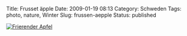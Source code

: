 Title: Frusset äpple
Date: 2009-01-19 08:13
Category: Schweden
Tags: photo, nature, Winter
Slug: frussen-aepple
Status: published

[![Frierender
Apfel](/pic/frussenapple_s.jpg "Frierender Apfel")](/pic/frussenapple_l.jpg)

